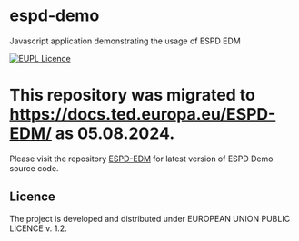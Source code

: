 # espd-demo
Javascript application demonstrating the usage of ESPD EDM

[![EUPL Licence](https://img.shields.io/badge/Licence-EUPL%20v1.2-blue.svg)](https://eupl.eu/1.2/en)

# This repository was migrated to https://docs.ted.europa.eu/ESPD-EDM/ as 05.08.2024.  

Please visit the repository [ESPD-EDM](https://github.com/OP-TED/ESPD-EDM/tree/espd-demo) for latest version of ESPD Demo source code.


## Licence

The project is developed and distributed under EUROPEAN UNION PUBLIC LICENCE v. 1.2.